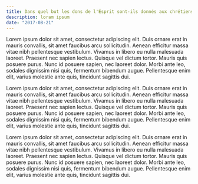 ```yaml
---
title: Dans quel but les dons de l'Esprit sont-ils donnés aux chrétiens ? 
description: loram ipsum
date: "2017-08-21"
---
```


Lorem ipsum dolor sit amet, consectetur adipiscing elit. Duis ornare erat in mauris convallis, sit amet faucibus arcu sollicitudin. Aenean efficitur massa vitae nibh pellentesque vestibulum. Vivamus in libero eu nulla malesuada laoreet. Praesent nec sapien lectus. Quisque vel dictum tortor. Mauris quis posuere purus. Nunc id posuere sapien, nec laoreet dolor. Morbi ante leo, sodales dignissim nisi quis, fermentum bibendum augue. Pellentesque enim elit, varius molestie ante quis, tincidunt sagittis dui.

Lorem ipsum dolor sit amet, consectetur adipiscing elit. Duis ornare erat in mauris convallis, sit amet faucibus arcu sollicitudin. Aenean efficitur massa vitae nibh pellentesque vestibulum. Vivamus in libero eu nulla malesuada laoreet. Praesent nec sapien lectus. Quisque vel dictum tortor. Mauris quis posuere purus. Nunc id posuere sapien, nec laoreet dolor. Morbi ante leo, sodales dignissim nisi quis, fermentum bibendum augue. Pellentesque enim elit, varius molestie ante quis, tincidunt sagittis dui.

Lorem ipsum dolor sit amet, consectetur adipiscing elit. Duis ornare erat in mauris convallis, sit amet faucibus arcu sollicitudin. Aenean efficitur massa vitae nibh pellentesque vestibulum. Vivamus in libero eu nulla malesuada laoreet. Praesent nec sapien lectus. Quisque vel dictum tortor. Mauris quis posuere purus. Nunc id posuere sapien, nec laoreet dolor. Morbi ante leo, sodales dignissim nisi quis, fermentum bibendum augue. Pellentesque enim elit, varius molestie ante quis, tincidunt sagittis dui.
